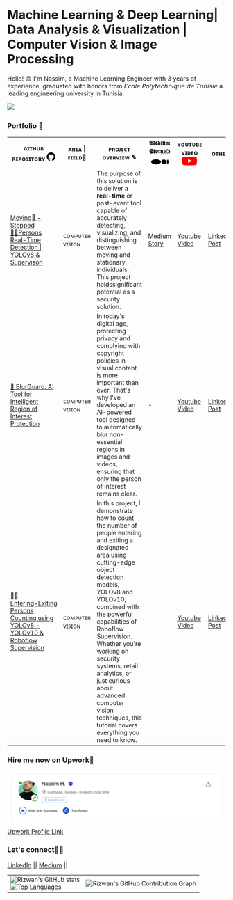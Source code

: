 # Machine Learning & Deep Learning| Data Analysis & Visualization | Computer Vision & Image Processing

Hello! 😊 I'm Nassim, a Machine Learning Engineer with 3 years of experience, graduated with honors from 𝘌𝘤𝘰𝘭𝘦 𝘗𝘰𝘭𝘺𝘵𝘦𝘤𝘩𝘯𝘪𝘲𝘶𝘦 𝘥𝘦 𝘛𝘶𝘯𝘪𝘴𝘪𝘦 a leading engineering university in Tunisia.




![](https://komarev.com/ghpvc/?username=Nassimos07&label=Visitors&color=brightgreen)


<h3> Portfolio 💼 </h3>




<table>
<tr>  
    <th> ɢɪᴛʜᴜʙ ʀᴇᴘᴏꜱɪᴛᴏʀʏ <img src="images/gh.png" width="20" height="20"></th> 
    <th> ᴀʀᴇᴀ | ꜰɪᴇʟᴅ🧩</th>  
    <th> ᴘʀᴏᴊᴇᴄᴛ ᴏᴠᴇʀᴠɪᴇᴡ ✎ </th>  
    <th>𝕸𝖊𝖉𝖎𝖚𝖒 𝕾𝖙𝖔𝖗𝖞✍ <img src="images/md.svg" width="40" height="20"> </th>  
    <th>ʏᴏᴜᴛᴜʙᴇ ᴠɪᴅᴇᴏ <img src="images/yt.png" width="35" height="20"> </th>  
    <th>ᴏᴛʜᴇʀ</th>  
</tr>
  
<tr>
        <td> <a href="https://github.com/Nassimos07/Moving-Stopped-Persons-Real-Time-Detection-using-YOLOv8-or-YOLOv10-Roboflow_Supervision"> Moving🚶 - Stopped🧍‍♂️Persons Real-Time Detection | YOLOv8 & Supervison
       </a></td>
        <td> ᴄᴏᴍᴘᴜᴛᴇʀ ᴠɪꜱɪᴏɴ  </td>
        <td> The purpose of this solution is to deliver a  <strong>real-time</strong> or post-event tool capable of accurately detecting, visualizing, and </strong> distinguishing </strong> between moving and stationary individuals. This project holdssignificant potential as a security solution.</td>
        <td><a href="https://medium.com/@nassim.hammami98/moving-stopped-persons-detection-using-yolov8-yolov10-supervison-126bffaec954"> Medium Story </a></td>
        <td><a href="https://www.youtube.com/watch?v=2iE7njAYJfc&list=PLFyl9hXJyrf8_2-Zrl6CDXjHmzKwgD1ln&pp=gAQBiAQB"> Youtube Video </a></td>
        <td><a href="https://www.linkedin.com/posts/nassim-hammami-771015217_computervison-yolov8-yolov9-activity-7229528097463619585-pBlj?utm_source=share&utm_medium=member_desktop">LinkedIn Post</a></td>
</tr>
  
<tr>
        <td> <a href="https://github.com/Nassimos07/YOLOv8_YOLOv10_Person_segmentation_blurred_AI_solution"> 🚀 BlurGuard: AI Tool for Intelligent Region of Interest Protection</a></td>
        <td> ᴄᴏᴍᴘᴜᴛᴇʀ ᴠɪꜱɪᴏɴ </td>
        <td> In today's digital age, protecting privacy and complying with copyright policies in visual content is more important than ever. That's why I've developed an AI-powered tool designed to automatically blur 
        non-essential regions in images and videos, ensuring that only the person of interest remains clear.</td>
        <td><a> - </a></td>
        <td><a href="https://www.youtube.com/watch?v=_MJZID5qaQE"> Youtube Video </a></td>
        <td><a href="https://www.linkedin.com/posts/nassim-hammami-771015217_computervision-yolov8-imageprocessing-activity-7232050148745383936-9wJ8?utm_source=share&utm_medium=member_desktop">LinkedIn Post</a></td>
</tr>
  
<tr>
        <td><a href="https://github.com/Nassimos07/Entering-Exiting-Persons-Counting-using-YOLOv8-YOLOv10-Roboflow-Supervision">  🚪🚶 Entering−Exiting Persons Counting using YOLOv8 -YOLOv10 & Roboflow Supervision</a></td>
        <td> ᴄᴏᴍᴘᴜᴛᴇʀ ᴠɪꜱɪᴏɴ </td>
        <td>In this project, I demonstrate how to count the number of people entering and exiting a designated area using cutting-edge object detection models, YOLOv8 and YOLOv10, combined with the powerful capabilities 
        of Roboflow Supervision. Whether you're working on security systems, retail analytics, or just curious about advanced computer vision techniques, this tutorial covers everything you need to know.</td>
        <td><a> - </a></td>
        <td><a href="https://www.youtube.com/watch?v=cJAiuTkZmmE"> Youtube Video </a></td>
        <td><a href="https://www.linkedin.com/posts/nassim-hammami-771015217_excited-to-announce-my-latest-project-activity-7073713645519609856-S8q2?utm_source=share&utm_medium=member_desktop">LinkedIn Post</a></td>
</tr>
  
</table>

















<h3>Hire me now on Upwork🚀</h3>
<a href="https://www.upwork.com/freelancers/~013cf1e92a2b62e552">
    <img src="images/im.png" /> 
    Upwork Profile Link 
</a>

<h3> Let's connect🚀💪</h3>   

<a href="https://www.linkedin.com/in/nassim-hammami-771015217/">LinkedIn</a> ||
<a href="https://medium.com/@nassim.hammami98">Medium</a> ||

<table>
  <tr>
    <td>
      <img src="https://github-readme-stats.vercel.app/api?username=Nassimos07&show_icons=true&theme=github-compact&bg_color=FFFFFF" alt="Rizwan's GitHub stats"/>
      <br>
      <img src="https://github-readme-stats.vercel.app/api/top-langs/?username=Nassimos07&layout=compact&bg_color=FFFFFF&theme=github-compact" alt="Top Languages"/>
    </td>
    <td>
      <img src="https://github-readme-activity-graph.vercel.app/graph?username=Nassimos07&bg_color=FFFFFF&point=FF64DA&line=111F68&title_color=1E90FF&color=000000" alt="Rizwan's GitHub Contribution Graph"/>
    </td>
  </tr>
</table>

